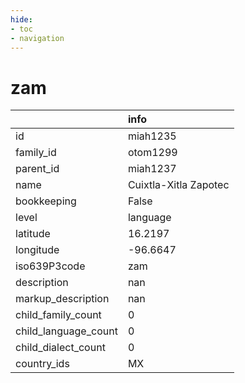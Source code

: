 ```yaml
---
hide:
- toc
- navigation
---
```

# zam
|                      | info                  |
|:---------------------|:----------------------|
| id                   | miah1235              |
| family_id            | otom1299              |
| parent_id            | miah1237              |
| name                 | Cuixtla-Xitla Zapotec |
| bookkeeping          | False                 |
| level                | language              |
| latitude             | 16.2197               |
| longitude            | -96.6647              |
| iso639P3code         | zam                   |
| description          | nan                   |
| markup_description   | nan                   |
| child_family_count   | 0                     |
| child_language_count | 0                     |
| child_dialect_count  | 0                     |
| country_ids          | MX                    |